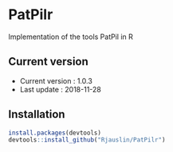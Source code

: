 # PatPilr
Implementation of the tools PatPil in R

## Current version
* Current version : 1.0.3
* Last update : 2018-11-28


## Installation

``` r
install.packages(devtools)
devtools::install_github("Rjauslin/PatPilr")

```
